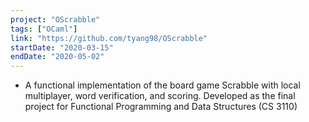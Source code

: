 ```yaml
---
project: "OScrabble"
tags: ["OCaml"]
link: "https://github.com/tyang98/OScrabble"
startDate: "2020-03-15"
endDate: "2020-05-02"
---
```


- A functional implementation of the board game Scrabble with local multiplayer, word verification, and scoring. Developed as the final project for Functional Programming and Data Structures (CS 3110)</p>

